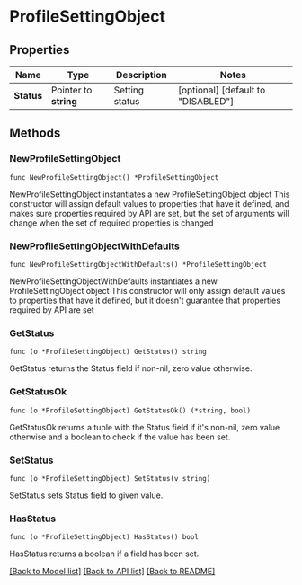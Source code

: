 # ProfileSettingObject

## Properties

Name | Type | Description | Notes
------------ | ------------- | ------------- | -------------
**Status** | Pointer to **string** | Setting status | [optional] [default to "DISABLED"]

## Methods

### NewProfileSettingObject

`func NewProfileSettingObject() *ProfileSettingObject`

NewProfileSettingObject instantiates a new ProfileSettingObject object
This constructor will assign default values to properties that have it defined,
and makes sure properties required by API are set, but the set of arguments
will change when the set of required properties is changed

### NewProfileSettingObjectWithDefaults

`func NewProfileSettingObjectWithDefaults() *ProfileSettingObject`

NewProfileSettingObjectWithDefaults instantiates a new ProfileSettingObject object
This constructor will only assign default values to properties that have it defined,
but it doesn't guarantee that properties required by API are set

### GetStatus

`func (o *ProfileSettingObject) GetStatus() string`

GetStatus returns the Status field if non-nil, zero value otherwise.

### GetStatusOk

`func (o *ProfileSettingObject) GetStatusOk() (*string, bool)`

GetStatusOk returns a tuple with the Status field if it's non-nil, zero value otherwise
and a boolean to check if the value has been set.

### SetStatus

`func (o *ProfileSettingObject) SetStatus(v string)`

SetStatus sets Status field to given value.

### HasStatus

`func (o *ProfileSettingObject) HasStatus() bool`

HasStatus returns a boolean if a field has been set.


[[Back to Model list]](../README.md#documentation-for-models) [[Back to API list]](../README.md#documentation-for-api-endpoints) [[Back to README]](../README.md)


